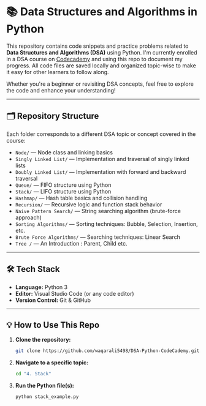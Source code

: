 # 📚 Data Structures and Algorithms in Python

This repository contains code snippets and practice problems related to **Data Structures and Algorithms (DSA)** using Python. I'm currently enrolled in a DSA course on [Codecademy](https://www.codecademy.com/) and using this repo to document my progress. All code files are saved locally and organized topic-wise to make it easy for other learners to follow along.

Whether you're a beginner or revisiting DSA concepts, feel free to explore the code and enhance your understanding!

---

## 🗂️ Repository Structure

Each folder corresponds to a different DSA topic or concept covered in the course:

- `Node/` — Node class and linking basics
- `Singly Linked List/` — Implementation and traversal of singly linked lists
- `Doubly Linked List/` — Implementation with forward and backward traversal
- `Queue/` — FIFO structure using Python
- `Stack/` — LIFO structure using Python
- `Hashmap/` — Hash table basics and collision handling
- `Recursion/` — Recursive logic and function stack behavior
- `Naive Pattern Search/` — String searching algorithm (brute-force approach)
- `Sorting Algorithms/` — Sorting techniques: Bubble, Selection, Insertion, etc.
- `Brute Force Algorithms/` — Searching techniques: Linear Search
- `Tree /` — An Introduction : Parent, Child etc.

---

## 🛠️ Tech Stack

- **Language:** Python 3
- **Editor:** Visual Studio Code (or any code editor)
- **Version Control:** Git & GitHub

---

## 💡 How to Use This Repo

1. **Clone the repository:**

   ```bash
   git clone https://github.com/waqarali5498/DSA-Python-CodeCademy.git

   ```

2. **Navigate to a specific topic:**

   ```bash
   cd "4. Stack"

   ```

3. **Run the Python file(s):**
   ```bash
   python stack_example.py
   ```
